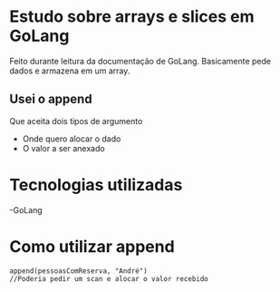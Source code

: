 # Estudo sobre arrays e slices em GoLang
Feito durante leitura da documentação de GoLang. Basicamente pede dados e armazena em um array.
## Usei o append
<p>Que aceita dois tipos de argumento</p>
<ul>
<li>Onde quero alocar o dado</li>
<li>O valor a ser anexado</li>
</ul>

# Tecnologias utilizadas

-GoLang

# Como utilizar append
````
append(pessoasComReserva, "André")
//Poderia pedir um scan e alocar o valor recebido
````
